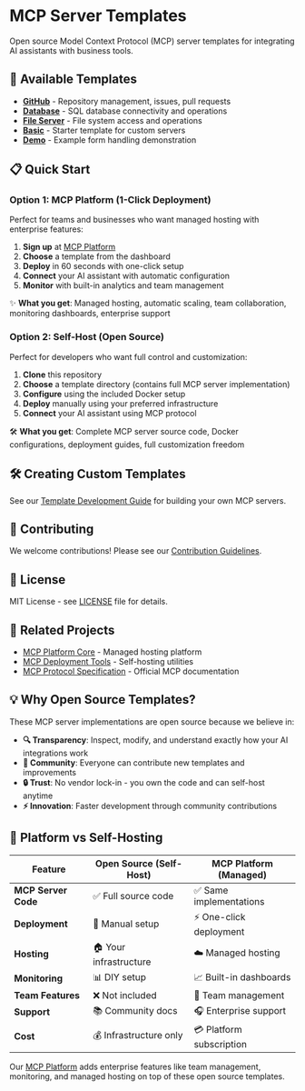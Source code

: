 # MCP Server Templates

Open source Model Context Protocol (MCP) server templates for integrating AI assistants with business tools.

## 🚀 Available Templates

- **[GitHub](./github/)** - Repository management, issues, pull requests
- **[Database](./database/)** - SQL database connectivity and operations  
- **[File Server](./file-server/)** - File system access and operations
- **[Basic](./basic/)** - Starter template for custom servers
- **[Demo](./demo/)** - Example form handling demonstration

## 📋 Quick Start

### Option 1: MCP Platform (1-Click Deployment)
Perfect for teams and businesses who want managed hosting with enterprise features:

1. **Sign up** at [MCP Platform](https://mcp-platform.dataeverything.ai)
2. **Choose** a template from the dashboard
3. **Deploy** in 60 seconds with one-click setup
4. **Connect** your AI assistant with automatic configuration
5. **Monitor** with built-in analytics and team management

✨ **What you get**: Managed hosting, automatic scaling, team collaboration, monitoring dashboards, enterprise support

### Option 2: Self-Host (Open Source)
Perfect for developers who want full control and customization:

1. **Clone** this repository
2. **Choose** a template directory (contains full MCP server implementation)
3. **Configure** using the included Docker setup
4. **Deploy** manually using your preferred infrastructure
5. **Connect** your AI assistant using MCP protocol

🛠️ **What you get**: Complete MCP server source code, Docker configurations, deployment guides, full customization freedom

## 🛠️ Creating Custom Templates

See our [Template Development Guide](./docs/creating-templates.md) for building your own MCP servers.

## 🤝 Contributing

We welcome contributions! Please see our [Contribution Guidelines](./CONTRIBUTING.md).

## 📄 License

MIT License - see [LICENSE](./LICENSE) file for details.

## 🔗 Related Projects

- [MCP Platform Core](https://github.com/Data-Everything/mcp-platform-core) - Managed hosting platform
- [MCP Deployment Tools](https://github.com/Data-Everything/mcp-deployment-tools) - Self-hosting utilities
- [MCP Protocol Specification](https://spec.modelcontextprotocol.io/) - Official MCP documentation

## 💡 Why Open Source Templates?

These MCP server implementations are open source because we believe in:

- **🔍 Transparency**: Inspect, modify, and understand exactly how your AI integrations work
- **🤝 Community**: Everyone can contribute new templates and improvements  
- **🔒 Trust**: No vendor lock-in - you own the code and can self-host anytime
- **⚡ Innovation**: Faster development through community contributions

## 🏢 Platform vs Self-Hosting

| Feature | Open Source (Self-Host) | MCP Platform (Managed) |
|---------|------------------------|------------------------|
| **MCP Server Code** | ✅ Full source code | ✅ Same implementations |
| **Deployment** | 🔧 Manual setup | ⚡ One-click deployment |
| **Hosting** | 🏠 Your infrastructure | ☁️ Managed hosting |
| **Monitoring** | 📊 DIY setup | 📈 Built-in dashboards |
| **Team Features** | ❌ Not included | 👥 Team management |
| **Support** | 📚 Community docs | 🎧 Enterprise support |
| **Cost** | 💰 Infrastructure only | 💳 Platform subscription |

Our [MCP Platform](https://mcp-platform.dataeverything.ai) adds enterprise features like team management, monitoring, and managed hosting on top of these open source templates.
